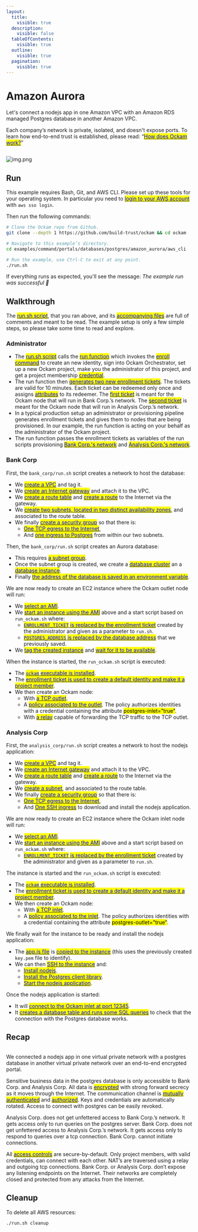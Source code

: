 ```yaml
---
layout:
  title:
    visible: true
  description:
    visible: false
  tableOfContents:
    visible: true
  outline:
    visible: true
  pagination:
    visible: true
---
```


# Amazon Aurora

Let's connect a nodejs app in one Amazon VPC with an Amazon RDS managed Postgres database in another Amazon VPC.&#x20;

Each company’s network is private, isolated, and doesn't expose ports. To learn how end-to-end trust is established, please read: “[<mark style="color:blue;">How does Ockam work?</mark>](../../../how-does-ockam-work.md)”

<figure><img src="../../../.gitbook/assets/Screenshot 2024-02-09 at 8.51.05 AM (1).png" alt=""><figcaption></figcaption></figure>

![img.png](img.png)

## Run

This example requires Bash, Git, and AWS CLI. Please set up these tools for your operating system. In particular you need to [<mark style="color:blue;">login to your AWS account</mark>](https://docs.aws.amazon.com/cli/latest/userguide/sso-configure-profile-token.html) with `aws sso login`.

Then run the following commands:

```bash
# Clone the Ockam repo from Github.
git clone --depth 1 https://github.com/build-trust/ockam && cd ockam

# Navigate to this example’s directory.
cd examples/command/portals/databases/postgres/amazon_aurora/aws_cli

# Run the example, use Ctrl-C to exit at any point.
./run.sh
```

If everything runs as expected, you'll see the message: _The example run was successful 🥳_

## Walkthrough

The [<mark style="color:blue;">run.sh script</mark>](https://github.com/build-trust/ockam/blob/develop/examples/command/portals/databases/postgres/amazon\_aurora/aws\_cli/run.sh), that you ran above, and its [<mark style="color:blue;">accompanying files</mark>](https://github.com/build-trust/ockam/tree/develop/examples/command/portals/databases/postgres/amazon\_aurora/aws\_cli) are full of comments and meant to be read. The example setup is only a few simple steps, so please take some time to read and explore.

### Administrator

* The [<mark style="color:blue;">run.sh script</mark>](https://github.com/build-trust/ockam/blob/develop/examples/command/portals/databases/postgres/amazon\_aurora/aws\_cli/run.sh) calls the [<mark style="color:blue;">run function</mark>](https://github.com/build-trust/ockam/blob/develop/examples/command/portals/databases/postgres/amazon\_aurora/aws\_cli/run.sh#L14) which invokes the [<mark style="color:blue;">enroll command</mark>](https://github.com/build-trust/ockam/blob/develop/examples/command/portals/databases/postgres/amazon\_aurora/aws\_cli/run.sh#L27) to create an new identity, sign into Ockam Orchestrator, set up a new Ockam project, make you the administrator of this project, and get a project membership [<mark style="color:blue;">credential</mark>](../../../reference/protocols/identities.md#credentials).
* The run function then [<mark style="color:blue;">generates two new enrollment tickets</mark>](https://github.com/build-trust/ockam/blob/develop/examples/command/portals/databases/postgres/amazon\_aurora/aws\_cli/run.sh#L36-L45). The tickets are valid for 10 minutes. Each ticket can be redeemed only once and assigns [<mark style="color:blue;">attributes</mark>](../../../reference/protocols/identities.md#credentials) to its redeemer. The [<mark style="color:blue;">first ticket</mark>](https://github.com/build-trust/ockam/blob/develop/examples/command/portals/databases/postgres/amazon\_aurora/aws\_cli/run.sh#L36-L37) is meant for the Ockam node that will run in Bank Corp.’s network. The [<mark style="color:blue;">second ticket</mark>](https://github.com/build-trust/ockam/blob/develop/examples/command/portals/databases/postgres/amazon\_aurora/aws\_cli/run.sh#L44-L45) is meant for the Ockam node that will run in Analysis Corp.’s network.
* In a typical production setup an administrator or provisioning pipeline generates enrollment tickets and gives them to nodes that are being provisioned. In our example, the run function is acting on your behalf as the administrator of the Ockam project.
* The run function passes the enrollment tickets as variables of the run scripts provisioning [<mark style="color:blue;">Bank Corp.'s network</mark>](https://github.com/build-trust/ockam/blob/develop/examples/command/portals/databases/postgres/amazon\_aurora/aws\_cli/run.sh#L50C37-L50C56) and [<mark style="color:blue;">Analysis Corp.'s network</mark>](https://github.com/build-trust/ockam/blob/develop/examples/command/portals/databases/postgres/amazon\_aurora/aws\_cli/run.sh#L55C41-L55C64).

### Bank Corp

First, the `bank_corp/run.sh` script creates a network to host the database:

* We [<mark style="color:blue;">create a VPC</mark>](https://github.com/build-trust/ockam/blob/develop/examples/command/portals/databases/postgres/amazon\_aurora/aws\_cli/bank\_corp/run.sh#L11-L12) and tag it.
* We [<mark style="color:blue;">create an Internet gateway</mark>](https://github.com/build-trust/ockam/blob/develop/examples/command/portals/databases/postgres/amazon\_aurora/aws\_cli/bank\_corp/run.sh#L15-L16) and attach it to the VPC.
* We [<mark style="color:blue;">create a route table</mark>](https://github.com/build-trust/ockam/blob/develop/examples/command/portals/databases/postgres/amazon\_aurora/aws\_cli/bank\_corp/run.sh#L19) and [<mark style="color:blue;">create a route</mark>](https://github.com/build-trust/ockam/blob/develop/examples/command/portals/databases/postgres/amazon\_aurora/aws\_cli/bank\_corp/run.sh#L20) to the Internet via the gateway.
* We [<mark style="color:blue;">create two subnets, located in two distinct availability zones</mark>](https://github.com/build-trust/ockam/blob/develop/examples/command/portals/databases/postgres/amazon\_aurora/aws\_cli/bank\_corp/run.sh#L23-L33), and associated to the route table.
* We finally [<mark style="color:blue;">create a security group</mark>](https://github.com/build-trust/ockam/blob/develop/examples/command/portals/databases/postgres/amazon\_aurora/aws\_cli/bank\_corp/run.sh#L38-L41) so that there is:
  * [<mark style="color:blue;">One TCP egress to the Internet</mark>](https://github.com/build-trust/ockam/blob/develop/examples/command/portals/databases/postgres/amazon\_aurora/aws\_cli/bank\_corp/run.sh#L40),
  * And [<mark style="color:blue;">one ingress to Postgres</mark>](https://github.com/build-trust/ockam/blob/develop/examples/command/portals/databases/postgres/amazon\_aurora/aws\_cli/bank\_corp/run.sh#L41) from within our two subnets.

Then, the `bank_corp/run.sh` script creates an Aurora database:

* This requires [<mark style="color:blue;">a subnet group</mark>](https://github.com/build-trust/ockam/blob/develop/examples/command/portals/databases/postgres/amazon\_aurora/aws\_cli/bank\_corp/run.sh#L46-L47).
* Once the subnet group is created, we create a [<mark style="color:blue;">database cluster</mark>](https://github.com/build-trust/ockam/blob/develop/examples/command/portals/databases/postgres/amazon\_aurora/aws\_cli/bank\_corp/run.sh#L48-L51) an a [<mark style="color:blue;">database instance</mark>](https://github.com/build-trust/ockam/blob/develop/examples/command/portals/databases/postgres/amazon\_aurora/aws\_cli/bank\_corp/run.sh#L52-L55).
* Finally [<mark style="color:blue;">the address of the database is saved in an environment variable</mark>](https://github.com/build-trust/ockam/blob/develop/examples/command/portals/databases/postgres/amazon\_aurora/aws\_cli/bank\_corp/run.sh#L56).

We are now ready to create an EC2 instance where the Ockam outlet node will run:

* We [<mark style="color:blue;">select an AMI</mark>](https://github.com/build-trust/ockam/blob/develop/examples/command/portals/databases/postgres/amazon\_aurora/aws\_cli/bank\_corp/run.sh#L62-L64).
* We [<mark style="color:blue;">start an instance using the AMI</mark>](https://github.com/build-trust/ockam/blob/develop/examples/command/portals/databases/postgres/amazon\_aurora/aws\_cli/bank\_corp/run.sh#L68-L70) above and a start script based on `run_ockam.sh` where:
  * [<mark style="color:blue;">`ENROLLMENT_TICKET`</mark> <mark style="color:blue;"></mark><mark style="color:blue;">is replaced by the enrollment ticket</mark>](https://github.com/build-trust/ockam/blob/develop/examples/command/portals/databases/postgres/amazon\_aurora/aws\_cli/bank\_corp/run.sh#L66) created by the administrator and given as a parameter to `run.sh`.
  * [<mark style="color:blue;">`POSTGRES_ADDRESS`</mark> <mark style="color:blue;"></mark><mark style="color:blue;">is replaced by the database address</mark>](https://github.com/build-trust/ockam/blob/develop/examples/command/portals/databases/postgres/amazon\_aurora/aws\_cli/bank\_corp/run.sh#L67) that we previously saved.
* We [<mark style="color:blue;">tag the created instance</mark>](https://github.com/build-trust/ockam/blob/develop/examples/command/portals/databases/postgres/amazon\_aurora/aws\_cli/bank\_corp/run.sh#L71) and [<mark style="color:blue;">wait for it to be available</mark>](https://github.com/build-trust/ockam/blob/develop/examples/command/portals/databases/postgres/amazon\_aurora/aws\_cli/bank\_corp/run.sh#L72).

When the instance is started, the `run_ockam.sh` script is executed:

* The [<mark style="color:blue;">`ockam`</mark> <mark style="color:blue;"></mark><mark style="color:blue;">executable is installed</mark>](https://github.com/build-trust/ockam/blob/develop/examples/command/portals/databases/postgres/amazon\_aurora/aws\_cli/bank\_corp/run\_ockam.sh#L10-L11).
* The [<mark style="color:blue;">enrollment ticket is used to create a default identity and make it a project member</mark>](https://github.com/build-trust/ockam/blob/develop/examples/command/portals/databases/postgres/amazon\_aurora/aws\_cli/bank\_corp/run\_ockam.sh#L26).
* We then create an Ockam node:
  * With [<mark style="color:blue;">a TCP outlet</mark>](https://github.com/build-trust/ockam/blob/develop/examples/command/portals/databases/postgres/amazon\_aurora/aws\_cli/bank\_corp/run\_ockam.sh#L39).
  * A [<mark style="color:blue;">policy associated to the outlet</mark>](https://github.com/build-trust/ockam/blob/develop/examples/command/portals/databases/postgres/amazon\_aurora/aws\_cli/bank\_corp/run\_ockam.sh#L40). The policy authorizes identities with a credential containing the attribute <mark style="background-color:yellow;">postgres-inlet="true"</mark>.
  * With [<mark style="color:blue;">a relay</mark>](https://github.com/build-trust/ockam/blob/develop/examples/command/portals/databases/postgres/amazon\_aurora/aws\_cli/bank\_corp/run\_ockam.sh#L41) capable of forwarding the TCP traffic to the TCP outlet.

### Analysis Corp

First, the `analysis_corp/run.sh` script creates a network to host the nodejs application:

* We [<mark style="color:blue;">create a VPC</mark>](https://github.com/build-trust/ockam/blob/develop/examples/command/portals/databases/postgres/amazon\_aurora/aws\_cli/analysis\_corp/run.sh#L11-L12) and tag it.
* We [<mark style="color:blue;">create an Internet gateway</mark>](https://github.com/build-trust/ockam/blob/develop/examples/command/portals/databases/postgres/amazon\_aurora/aws\_cli/analysis\_corp/run.sh#L15-L16) and attach it to the VPC.
* We [<mark style="color:blue;">create a route table</mark>](https://github.com/build-trust/ockam/blob/develop/examples/command/portals/databases/postgres/amazon\_aurora/aws\_cli/analysis\_corp/run.sh#L19) and [<mark style="color:blue;">create a route</mark>](https://github.com/build-trust/ockam/blob/develop/examples/command/portals/databases/postgres/amazon\_aurora/aws\_cli/analysis\_corp/run.sh#L20) to the Internet via the gateway.
* We [<mark style="color:blue;">create a subnet</mark>](https://github.com/build-trust/ockam/blob/develop/examples/command/portals/databases/postgres/amazon\_aurora/aws\_cli/analysis\_corp/run.sh#L23-L27), and associated to the route table.
* We finally [<mark style="color:blue;">create a security group</mark>](https://github.com/build-trust/ockam/blob/develop/examples/command/portals/databases/postgres/amazon\_aurora/aws\_cli/analysis\_corp/run.sh#L32-L35) so that there is:
  * [<mark style="color:blue;">One TCP egress to the Internet</mark>](https://github.com/build-trust/ockam/blob/develop/examples/command/portals/databases/postgres/amazon\_aurora/aws\_cli/analysis\_corp/run.sh#L40),
  * And [<mark style="color:blue;">One SSH ingress</mark>](https://github.com/build-trust/ockam/blob/develop/examples/command/portals/databases/postgres/amazon\_aurora/aws\_cli/analysis\_corp/run.sh#L41) to download and install the nodejs application.

We are now ready to create an EC2 instance where the Ockam inlet node will run:

* We [<mark style="color:blue;">select an AMI</mark>](https://github.com/build-trust/ockam/blob/develop/examples/command/portals/databases/postgres/amazon\_aurora/aws\_cli/analysis\_corp/run.sh#L40).
* We [<mark style="color:blue;">start an instance using the AMI</mark>](https://github.com/build-trust/ockam/blob/develop/examples/command/portals/databases/postgres/amazon\_aurora/aws\_cli/analysis\_corp/run.sh#L47-L61) above and a start script based on `run_ockam.sh` where:
  * [<mark style="color:blue;">`ENROLLMENT_TICKET`</mark> <mark style="color:blue;"></mark><mark style="color:blue;">is replaced by the enrollment ticket</mark>](https://github.com/build-trust/ockam/blob/develop/examples/command/portals/databases/postgres/amazon\_aurora/aws\_cli/analysis\_corp/run.sh#L66) created by the administrator and given as a parameter to `run.sh`.

The instance is started and the `run_ockam.sh` script is executed:

* The [<mark style="color:blue;">`ockam`</mark> <mark style="color:blue;"></mark><mark style="color:blue;">executable is installed</mark>](https://github.com/build-trust/ockam/blob/develop/examples/command/portals/databases/postgres/amazon\_aurora/aws\_cli/analysis\_corp/run\_ockam.sh#L10-L11).
* The [<mark style="color:blue;">enrollment ticket is used to create a default identity and make it a project member</mark>](https://github.com/build-trust/ockam/blob/develop/examples/command/portals/databases/postgres/amazon\_aurora/aws\_cli/analysis\_corp/run\_ockam.sh#L26).
* We then create an Ockam node:
  * With [<mark style="color:blue;">a TCP inlet</mark>](https://github.com/build-trust/ockam/blob/develop/examples/command/portals/databases/postgres/amazon\_aurora/aws\_cli/analysis\_corp/run\_ockam.sh#L36).
  * A [<mark style="color:blue;">policy associated to the inlet</mark>](https://github.com/build-trust/ockam/blob/develop/examples/command/portals/databases/postgres/amazon\_aurora/aws\_cli/analysis\_corp/run\_ockam.sh#L39). The policy authorizes identities with a credential containing the attribute <mark style="background-color:yellow;">postgres-outlet="true"</mark>.

We finally wait for the instance to be ready and install the nodejs application:

* The [<mark style="color:blue;">app.js file</mark>](https://github.com/build-trust/ockam/blob/develop/examples/command/portals/databases/postgres/amazon\_aurora/aws\_cli/analysis\_corp/app.js) is [<mark style="color:blue;">copied to the instance</mark>](https://github.com/build-trust/ockam/blob/develop/examples/command/portals/databases/postgres/amazon\_aurora/aws\_cli/analysis\_corp/run.sh#L56) (this uses the previously created `key.pem` file to identify).
* We can then [<mark style="color:blue;">SSH to the instance</mark>](https://github.com/build-trust/ockam/blob/develop/examples/command/portals/databases/postgres/amazon\_aurora/aws\_cli/analysis\_corp/run.sh#L57) and:
  * [<mark style="color:blue;">Install nodejs</mark>](https://github.com/build-trust/ockam/blob/develop/examples/command/portals/databases/postgres/amazon\_aurora/aws\_cli/analysis\_corp/run.sh#L59).
  * [<mark style="color:blue;">Install the Postgres client library</mark>](https://github.com/build-trust/ockam/blob/develop/examples/command/portals/databases/postgres/amazon\_aurora/aws\_cli/analysis\_corp/run.sh#L60).
  * [<mark style="color:blue;">Start the nodejs application</mark>](https://github.com/build-trust/ockam/blob/develop/examples/command/portals/databases/postgres/amazon\_aurora/aws\_cli/analysis\_corp/run.sh#L61).

Once the nodejs application is started:

* It will [<mark style="color:blue;">connect to the Ockam inlet at port 12345</mark>](https://github.com/build-trust/ockam/blob/develop/examples/command/portals/databases/postgres/amazon\_aurora/aws\_cli/analysis\_corp/app.js#L9).
* It [<mark style="color:blue;">creates a database table and runs some SQL queries</mark>](https://github.com/build-trust/ockam/blob/develop/examples/command/portals/databases/postgres/amazon\_aurora/aws\_cli/analysis\_corp/app.js#L50-L61) to check that the connection with the Postgres database works.

## Recap

<figure><img src="../../../.gitbook/assets/Screenshot 2024-02-09 at 8.51.05 AM (2).png" alt=""><figcaption></figcaption></figure>

We connected a nodejs app in one virtual private network with a postgres database in another virtual private network over an end-to-end encrypted portal.

Sensitive business data in the postgres database is only accessible to Bank Corp. and Analysis Corp. All data is [<mark style="color:blue;">encrypted</mark>](../../../reference/protocols/secure-channels.md) with strong forward secrecy as it moves through the Internet. The communication channel is [<mark style="color:blue;">mutually authenticated</mark>](../../../reference/protocols/secure-channels.md) and [<mark style="color:blue;">authorized</mark>](../../../reference/protocols/access-controls.md). Keys and credentials are automatically rotated. Access to connect with postgres can be easily revoked.

Analysis Corp. does not get unfettered access to Bank Corp.’s network. It gets access only to run queries on the postgres server. Bank Corp. does not get unfettered access to Analysis Corp.’s network. It gets access only to respond to queries over a tcp connection. Bank Corp. cannot initiate connections.

All [<mark style="color:blue;">access controls</mark>](../../../reference/protocols/access-controls.md) are secure-by-default. Only project members, with valid credentials, can connect with each other. NAT’s are traversed using a relay and outgoing tcp connections. Bank Corp. or Analysis Corp. don’t expose any listening endpoints on the Internet. Their networks are completely closed and protected from any attacks from the Internet.

## Cleanup

To delete all AWS resources:

```sh
./run.sh cleanup
```
